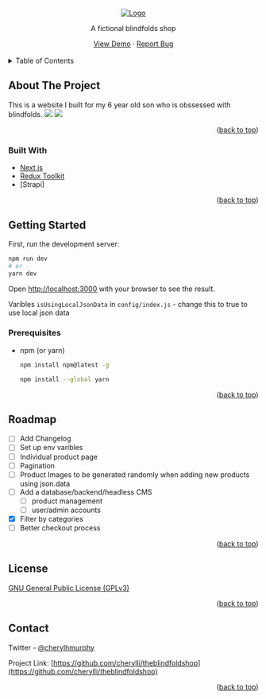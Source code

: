 <!-- Readme Template from https://github.com/othneildrew/Best-README-Template/blob/master/README.md-->

<div id="top"></div>

<!-- PROJECT LOGO -->
<br />
<div align="center">
  <a href="https://github.com/cherylli/theblindfoldshop">
    <img src="https://i.imgur.com/bj1i9Nt.png" alt="Logo" >
  </a>
  
 
  <p align="center">
    A fictional blindfolds shop
</p>
    <div>        
        <a href="https://theblindfoldshop.vercel.app/">View Demo</a>
        ·
        <a href="https://github.com/cherylli/theblindfoldshop/issues">Report Bug</a>
    </div>
</div>
<br/>

<!-- TABLE OF CONTENTS -->
<details>
  <summary>Table of Contents</summary>
  <ol>
    <li>
      <a href="#about-the-project">About The Project</a>
      <ul>
        <li><a href="#built-with">Built With</a></li>
      </ul>
    </li>
    <li>
      <a href="#getting-started">Getting Started</a>
      <ul>
        <li><a href="#prerequisites">Prerequisites</a></li>
        <li><a href="#installation">Installation</a></li>
      </ul>
    </li>    
    <li><a href="#roadmap">Roadmap</a></li>    
    <li><a href="#license">License</a></li>
    <li><a href="#contact">Contact</a></li>    
  </ol>
</details>

<!-- ABOUT THE PROJECT -->

## About The Project

This is a website I built for my 6 year old son who is obssessed with blindfolds.
[![](https://i.imgur.com/a84cq3Pm.jpg)](https://i.imgur.com/a84cq3P.png)
[![](https://i.imgur.com/x44yGidm.jpg)](https://i.imgur.com/x44yGid.png)

<p align="right">(<a href="#top">back to top</a>)</p>

### Built With

- [Next.js](https://nextjs.org/)
- [Redux Toolkit](https://redux-toolkit.js.org/)
- [Strapi]

<p align="right">(<a href="#top">back to top</a>)</p>

<!-- GETTING STARTED -->

## Getting Started

First, run the development server:

```bash
npm run dev
# or
yarn dev
```

Open [http://localhost:3000](http://localhost:3000) with your browser to see the result.

Varibles
`isUsingLocalJsonData` in `config/index.js` - change this to true to use local json data

### Prerequisites

- npm (or yarn)

  ```sh
  npm install npm@latest -g
  ```

  ```sh
  npm install --global yarn
  ```

<p align="right">(<a href="#top">back to top</a>)</p>

<!-- ROADMAP -->

## Roadmap

- [ ] Add Changelog
- [ ] Set up env varibles
- [ ] Individual product page
- [ ] Pagination
- [ ] Product Images to be generated randomly when adding new products using json.data
- [ ] Add a database/backend/headless CMS
  - [ ] product management
  - [ ] user/admin accounts
- [x] Filter by categories
- [ ] Better checkout process

<p align="right">(<a href="#top">back to top</a>)</p>

<!-- LICENSE -->

## License

[GNU General Public License (GPLv3)](https://www.gnu.org/licenses/quick-guide-gplv3.html)

<p align="right">(<a href="#top">back to top</a>)</p>

<!-- CONTACT -->

## Contact

Twitter - [@cherylhmurphy](https://twitter.com/cherylhmurphy)

Project Link: [https://github.com/cherylli/theblindfoldshop](https://github.com/cherylli/theblindfoldshop)

<p align="right">(<a href="#top">back to top</a>)</p>
